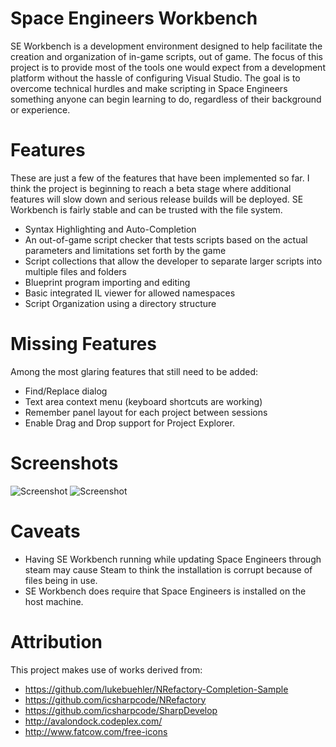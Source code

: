Space Engineers Workbench
=================================
SE Workbench is a development environment designed to help facilitate the creation and organization of in-game scripts, out of game. The focus of this project is to provide most of the tools one would expect from a development platform without the hassle of configuring Visual Studio. The goal is to overcome technical hurdles and make scripting in Space Engineers something anyone can begin learning to do, regardless of their background or experience.

Features
=================================
These are just a few of the features that have been implemented so far. I think the project is beginning to reach a beta stage where additional features will slow down and serious release builds will be deployed. SE Workbench is fairly stable and can be trusted with the file system.

 * Syntax Highlighting and Auto-Completion
 * An out-of-game script checker that tests scripts based on the actual parameters and limitations set forth by the game
 * Script collections that allow the developer to separate larger scripts into multiple files and folders
 * Blueprint program importing and editing
 * Basic integrated IL viewer for allowed namespaces
 * Script Organization using a directory structure

Missing Features
=================================
Among the most glaring features that still need to be added:
 * Find/Replace dialog
 * Text area context menu (keyboard shortcuts are working)
 * Remember panel layout for each project between sessions
 * Enable Drag and Drop support for Project Explorer.

Screenshots
=================================
![Screenshot](https://raw.githubusercontent.com/gilgame/SEWorkbench/master/Doc/seworkbench-1.png)
![Screenshot](https://raw.githubusercontent.com/gilgame/SEWorkbench/master/Doc/seworkbench-2.png)

Caveats
=================================
 * Having SE Workbench running while updating Space Engineers through steam may cause Steam to think the installation is corrupt because of files being in use.
 * SE Workbench does require that Space Engineers is installed on the host machine.

Attribution
=================================
This project makes use of works derived from:
 * https://github.com/lukebuehler/NRefactory-Completion-Sample
 * https://github.com/icsharpcode/NRefactory
 * https://github.com/icsharpcode/SharpDevelop
 * http://avalondock.codeplex.com/
 * http://www.fatcow.com/free-icons